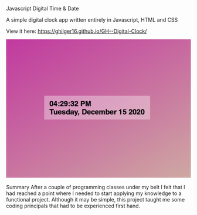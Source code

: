 Javascript Digital Time & Date


A simple digital clock app written entirely in Javascript, HTML and CSS


View it here: https://ghilger16.github.io/GH--Digital-Clock/

![](images/preview.png)


Summary
After a couple of programming classes under my belt I felt that I had reached
a point where I needed to start applying my knowledge to a functional project.  Although 
it may be simple, this project taught me some coding principals that had to be
experienced first hand.  
